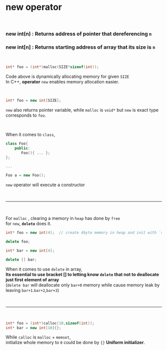 # new operator

</br>

### **new int(n)** : Returns address of pointer that dereferencing `n`

### **new int[n]** : Returns starting address of array that its size is `n`

</br>

```cpp
int* foo = (int*)malloc(SIZE*sizeof(int));
```

Code above is dynamically allocating memory for given `SIZE`  
In C++, **operator** `new` enables memory allocation easier.

</br>
   
```cpp
int* foo = new int[SIZE];
```
   
`new` also returns pointer variable, while `malloc` is `void*` but `new` is exact type corresponds to `foo`.   
   
</br>

When it comes to `class`,

```cpp
class Foo{
    public:
       Foo(){ ... };
};

...

Foo a = new Foo();
```

`new` operator will execute a constructor

</br>

---

</br>
   
For `malloc` , clearing a memory in `heap` has done by `free`   
for `new`, **`delete`** does it.

```cpp
int* foo = new int(4);  // create 4byte memory in heap and init with `4`

delete foo;

int* bar = new int[4];

delete [] bar;
```

When it comes to use `delete` in array,  
**Its essential to use bracket [] to letting know `delete` that not to deallocate just first element of array**  
(`delete bar` will deallocate only `bar+0` memory while cause memory leak by leaving `bar+1`.`bar+2`,`bar+3`)

</br>

---

</br>

```cpp
int* foo = (int*)calloc(10,sizeof(int));
int* bar = new int[10]{};
```

While `calloc` is `malloc` + `memset`,  
initialize whole memory to `0` could be done by `{}` **Uniform initializer**.
